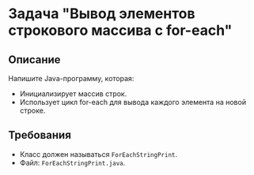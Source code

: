 # Задача "Вывод элементов строкового массива с for-each"

## Описание

Напишите Java-программу, которая:

- Инициализирует массив строк.
- Использует цикл for-each для вывода каждого элемента на новой строке.

## Требования

- Класс должен называться `ForEachStringPrint`.
- Файл: `ForEachStringPrint.java`.